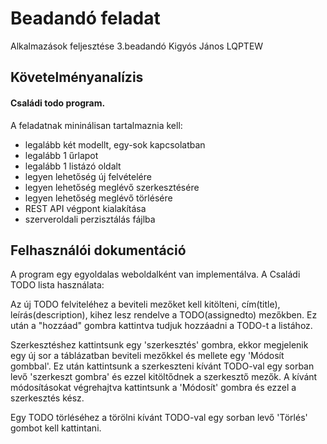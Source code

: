 # Beadandó feladat

Alkalmazások feljesztése 3.beadandó
Kigyós János
LQPTEW

## Követelményanalízis

#### Családi todo program.
A feladatnak mininálisan tartalmaznia kell:

- legalább két modellt, egy-sok kapcsolatban
- legalább 1 űrlapot
- legalább 1 listázó oldalt
- legyen lehetőség új felvételére
- legyen lehetőség meglévő szerkesztésére
- legyen lehetőség meglévő törlésére
- REST API végpont kialakítása
- szerveroldali perzisztálás fájlba

## Felhasználói dokumentáció

A program egy egyoldalas weboldalként van implementálva.
A Családi TODO lista használata:

Az új TODO felviteléhez a beviteli mezőket kell kitölteni, cím(title), leírás(description), kihez lesz rendelve a TODO(assignedto) mezőkben.
Ez után a "hozzáad" gombra kattintva tudjuk hozzáadni a TODO-t a listához.

Szerkesztéshez kattintsunk egy 'szerkesztés' gombra, ekkor megjelenik egy új sor a táblázatban beviteli mezőkkel és mellete egy 'Módosít gombbal'.
Ez után kattintsunk a szerkeszteni kívánt TODO-val egy sorban levő 'szerkeszt gombra' és ezzel kitöltődnek a szerkesztő mezők.
A kívánt módosításokat végrehajtva kattintsunk a 'Módosít' gombra és ezzel a szerkesztés kész.

Egy TODO törléséhez a törölni kívánt TODO-val egy sorban levő 'Törlés' gombot kell kattintani.
